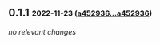 ## **0.1.1** <sub><sup>2022-11-23 ([a452936...a452936](https://github.com/d3psi/nextjs-starter/compare/a452936...a452936?diff=split))</sup></sub>

*no relevant changes*


